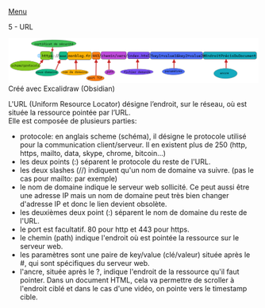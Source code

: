 [Menu](../menu.md)

5 - URL  

![](../images/url.png)  
Créé avec Excalidraw (Obsidian)


L'URL (Uniform Resource Locator) désigne  l’endroit, sur le réseau, où est située la ressource pointée par l’URL.  
Elle est composée de plusieurs parties:
- protocole: en anglais scheme (schéma), il désigne le protocole utilisé pour
  la communication client/serveur. Il en existent plus de 250 (http, https, mailto, data, skype, chrome, bitcoin...)
- les deux points (:) séparent le protocole du reste de l'URL.
- les deux slashes (//) indiquent qu'un nom de domaine va suivre. (pas le cas pour mailto: par exemple)
- le nom de domaine indique le serveur web sollicité. Ce peut aussi être une adresse IP mais un nom de domaine peut
  très bien changer d'adresse IP et donc le lien devient obsolète.
- les deuxièmes deux point (:) séparent le nom de domaine du reste de l'URL.
- le port est facultatif. 80 pour http et 443 pour https.
- le chemin (path) indique l'endroit où est pointée la ressource sur le serveur web.
- les paramètres sont une paire de key/value (clé/valeur) située après le #, qui sont spécifiques du serveur web.
- l'ancre, située après le ?,  indique l'endroit de la ressource qu'il faut pointer. Dans un document HTML, cela va permettre de scroller à l'endroit ciblé
  et dans le cas d'une vidéo, on pointe vers le timestamp cible.
